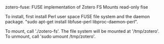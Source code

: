 zotero-fuse: FUSE implementation of Zotero FS
Mounts read-only fise 

To install, first install Perl user space FUSE file system and 
the daemon package.
"sudo apt-get install libfuse-perl libproc-daemon-perl".

To mount, call './zotero-fs'. The file system will be mounted at '/tmp/zotero'.
To unmount, call 'sudo umount /tmp/zotero'.
